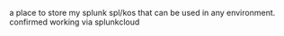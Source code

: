 a place to store my splunk spl/kos that can be used in any environment. confirmed working via splunkcloud
